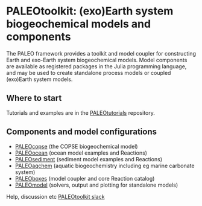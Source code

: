 # PALEOtoolkit: (exo)Earth system biogeochemical models and components

The PALEO framework provides a toolkit and model coupler for constructing Earth and exo-Earth system biogeochemical models.
Model components are available as registered packages in the Julia programming language, and may be used to create standalone
process models or coupled (exo)Earth system models.

## Where to start
Tutorials and examples are in the [PALEOtutorials](https://github.com/PALEOtoolkit/PALEOtutorials.jl) repository.

## Components and model configurations
- [PALEOcopse](https://github.com/PALEOtoolkit/PALEOcopse.jl) (the COPSE biogeochemical model)
- [PALEOocean](https://github.com/PALEOtoolkit/PALEOocean.jl) (ocean model examples and Reactions)
- [PALEOsediment](https://github.com/PALEOtoolkit/PALEOsediment.jl) (sediment model examples and Reactions)
- [PALEOaqchem](https://github.com/PALEOtoolkit/PALEOaqchem.jl) (aquatic biogeochemistry including eg marine carbonate system)
- [PALEOboxes](https://github.com/PALEOtoolkit/PALEOboxes.jl) (model coupler and core Reaction catalog)
- [PALEOmodel](https://github.com/PALEOtoolkit/PALEOmodel.jl) (solvers, output and plotting for standalone models)

Help, discussion etc [PALEOtoolkit slack](https://paleotoolkit.slack.com)
